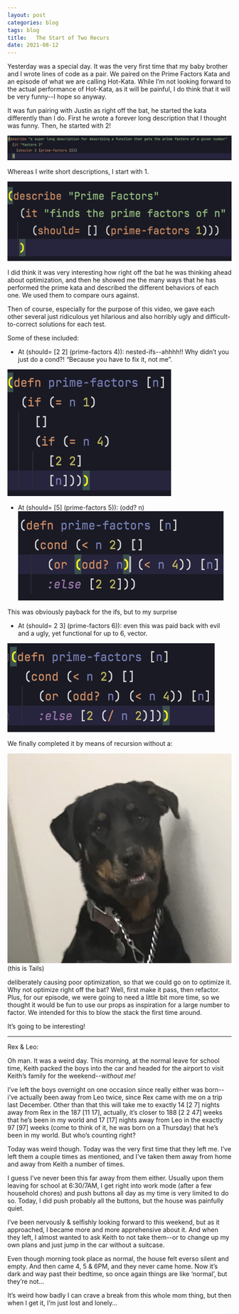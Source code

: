 ```yaml
---
layout: post  
categories: blog  
tags: blog  
title:   The Start of Two Recurs
date: 2021-08-12
---
```


Yesterday was a special day.  It was the very first time that my baby brother and I wrote lines of code as a pair.  We paired on the Prime Factors Kata and an episode of what we are calling Hot-Kata.  While I’m not looking forward to the actual performance of Hot-Kata, as it will be painful, I do think that it will be very funny--I hope so anyway.

It was fun pairing with Justin as right off the bat, he started the kata differently than I do.  First he wrote a forever long description that I thought was funny.  Then, he started with 2!

![Justin starts with 2!](https://raw.githubusercontent.com/maniginam/maniginam.github.io/master/_posts/blog/2021-08-12/img/01.png#thumbnail)

Whereas I write short descriptions, I start with 1.

![Gina starts with 1](https://raw.githubusercontent.com/maniginam/maniginam.github.io/master/_posts/blog/2021-08-12/img/02.png#thumbnail)

I did think it was very interesting how right off the bat he was thinking ahead about optimization, and then he showed me the many ways that he has performed the prime kata and described the different behaviors of each one.  We used them to compare ours against.

Then of course, especially for the purpose of this video, we gave each other several just ridiculous yet hilarious and also horribly ugly and difficult-to-correct solutions for each test.

Some of these included:

* At (should= [2 2] (prime-factors 4)): nested-ifs--ahhhh!!  Why didn’t you just do a cond?!  “Because you have to fix it, not me”.

![nested-ifs](https://raw.githubusercontent.com/maniginam/maniginam.github.io/master/_posts/blog/2021-08-12/img/03.png#thumbnail)

* At (should= [5] (prime-factors 5)): (odd? n)
  ![(odd? n)](https://raw.githubusercontent.com/maniginam/maniginam.github.io/master/_posts/blog/2021-08-12/img/04.png#thumbnail)


This was obviously payback for the ifs, but to my surprise

* At (should= 2 3] (prime-factors 6)):  even this was paid back with evil and a ugly, yet functional for up to 6, vector.

![[n (/ n 2)]](https://raw.githubusercontent.com/maniginam/maniginam.github.io/master/_posts/blog/2021-08-12/img/05.png#thumbnail)

We finally completed it by means of recursion without a:

![Tails!](https://raw.githubusercontent.com/maniginam/maniginam.github.io/master/_posts/blog/2021-08-12/img/06.jpeg#thumbnail)
(this is Tails)

deliberately causing poor optimization, so that we could go on to optimize it.  Why not optimize right off the bat?  Well, first make it pass, then refactor.  Plus, for our episode, we were going to need a little bit more time, so we thought it would be fun to use our props as inspiration for a large number to factor.  We intended for this to blow the stack the first time around.

It’s going to be interesting!


---

Rex & Leo:

Oh man.  It was a weird day.  This morning, at the normal leave for school time, Keith packed the boys into the car and headed for the airport to visit Keith’s family for the weekend--*without me!*

I’ve left the boys overnight on one occasion since really either was born--i’ve actually been away from Leo twice, since Rex came with me on a trip last December.  Other than that this will take me to exactly 14 [2 7] nights away from Rex in the 187 [11 17], actually, it’s closer to 188 [2 2 47] weeks that he’s been in my world and 17 [17] nights away from Leo in the exactly 97 [97] weeks (come to think of it, he was born on a Thursday) that he’s been in my world.  But who’s counting right?

Today was weird though.  Today was the very first time that they left me.  I’ve left them a couple times as mentioned, and I’ve taken them away from home and away from Keith a number of times.

I guess I’ve never been this far away from them either.  Usually upon them leaving for school at 6:30/7AM, I get right into work mode (after a few household chores) and push buttons all day as my time is very limited to do so.  Today, I did push probably all the buttons, but the house was painfully quiet.

I’ve been nervously & selfishly looking forward to this weekend, but as it approached, I became more and more apprehensive about it.  And when they left, I almost wanted to ask Keith to not take them--or to change up my own plans and just jump in the car without a suitcase.

Even though morning took place as normal, the house felt everso silent and empty.  And then came 4, 5 & 6PM, and they never came home.  Now it’s dark and way past their bedtime, so once again things are like ‘normal’, but they’re not…

It’s weird how badly I can crave a break from this whole mom thing, but then when I get it, I’m just lost and lonely...

